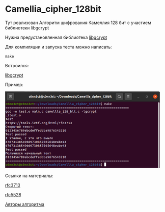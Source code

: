 # Camellia_cipher_128bit

Тут реализован Алгоритм шифрования Камеллия 128 бит с участием библиотеки libgcrypt 

Нужна предустановленная библиотека [libgcrypt](https://gnupg.org/software/libgcrypt/) 

Для компиляции и запуска теста можно написать:

```
make
```

Встроился: 

[libgcrypt](https://github.com/disc0nn3ct/libgcrypt)


Пример: 

![example](src/example_of_test.png)



Ссылки на материалы: 

[rfc3713](https://tools.ietf.org/html/rfc3713)  

[rfc5528](https://tools.ietf.org/html/rfc5528)  

[Авторы алгоритма](https://info.isl.ntt.co.jp/crypt/eng/camellia/source/engine.html)   


